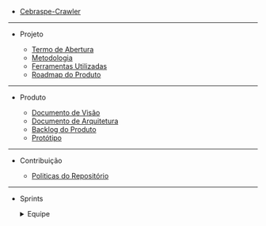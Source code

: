 - [Cebraspe-Crawler](/)

---

- Projeto

  - [Termo de Abertura](/Docs/Documentos/TermoDEAbertura.md)
  - [Metodologia](/Docs/Documentos/DocumentoDeMetedologia.md)
  - [Ferramentas Utilizadas](/Docs/Documentos/DocumentoDeMetedologia.md)
  - [Roadmap do Produto](/Docs/Documentos/)


---

- Produto

  - [Documento de Visão](/Docs/Documentos/Documento-de-Visao.md)
  - [Documento de Arquitetura](/Docs/Documentos/Documento-de-Arquitetura-de-Software.md)
  - [Backlog do Produto](/docs/BacklogDoProduto)
  - [Protótipo](/Docs/Documentos/Prototipo.md)
 

---

- Contribuição

  - [Politicas do Repositório](/docs/CONTRIBUTING)

---

- Sprints

  <details>
    <summary> Equipe
  
  </summary>
     
     <details>
      <summary>Sprint 01 </summary>
      <ul>
      <li> <a href="https://github.com/fga-eps-mds/Cebraspe-Tracker/blob/gh-pages/Docs/Sprints/Sprint%201/Review.md">Planejamento</a> </li>
      <li> <a href="https://github.com/fga-eps-mds/Cebraspe-Tracker/blob/gh-pages/Docs/Sprints/Sprint%201/planning.md">Resultado</a></li>
      </ul>
      </details>
      <details>
      <summary>Sprint 02 </summary>
      <ul>
      <li> <a href="https://github.com/fga-eps-mds/Cebraspe-Tracker/blob/gh-pages/Docs/Sprints/Sprint%202/Review.md">Planejamento</a> </li>
      <li> <a href="https://github.com/fga-eps-mds/Cebraspe-Tracker/blob/gh-pages/Docs/Sprints/Sprint%202/planning.md">Resultado</a></li>
      </ul>
      </details>
      <details>
      <summary>Sprint 03 </summary>
      <ul>
      <li> <a href="https://github.com/fga-eps-mds/Cebraspe-Tracker/blob/gh-pages/Docs/Sprints/Sprint%203/Review.md">Planejamento</a> </li>
      <li> <a href="https://github.com/fga-eps-mds/Cebraspe-Tracker/blob/gh-pages/Docs/Sprints/Sprint%203/planning.md">Resultado</a></li>
       </ul>
      </details>
      <details>
      <summary>Sprint 04 </summary>
      <ul>
      <li> <a href="https://github.com/fga-eps-mds/Cebraspe-Tracker/blob/gh-pages/Docs/Sprints/Sprint%204/Review.md">Planejamento</a> </li>
      <li> <a href="https://github.com/fga-eps-mds/Cebraspe-Tracker/blob/gh-pages/Docs/Sprints/Sprint%204/planning.md">Resultado</a></li>
      </ul>
      </details>
      <details>
      <summary>Sprint 05 </summary>
      <ul>
     <li> <a href="https://github.com/fga-eps-mds/Cebraspe-Tracker/blob/gh-pages/Docs/Sprints/Sprint%205/Review.md">Planejamento</a> </li>
      <li> <a href="https://github.com/fga-eps-mds/Cebraspe-Tracker/blob/gh-pages/Docs/Sprints/Sprint%205/planning.md">Resultado</a></li>
      </ul>
      </details>
      <details>
      <summary>Sprint 06 </summary>
      <ul>
     <li> <a href="https://github.com/fga-eps-mds/Cebraspe-Tracker/blob/gh-pages/Docs/Sprints/Sprint%206/Review.md">Planejamento</a> </li>
      <li> <a href="https://github.com/fga-eps-mds/Cebraspe-Tracker/blob/gh-pages/Docs/Sprints/Sprint%206/planning.md">Resultado</a></li>
      </ul>
      </details>
      <details>
      <summary>Sprint 07 </summary>
      <ul>
      <li> <a href="https://github.com/fga-eps-mds/Cebraspe-Tracker/blob/gh-pages/Docs/Sprints7/Sprint%207/Review.md">Planejamento</a> </li>
      <li> <a href="https://github.com/fga-eps-mds/Cebraspe-Tracker/blob/gh-pages/Docs/Sprints7/Sprint%207/planning.md">Resultado</a></li>
   
      

    

